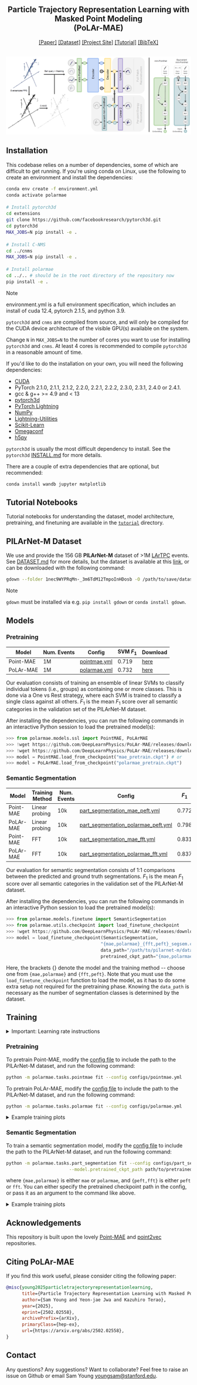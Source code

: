 
<div align="center">
  <h2>Particle Trajectory Representation Learning with Masked Point Modeling<br>(PoLAr-MAE)</h2>
</div>

<div align="center">
<a href="https://arxiv.org/abs/2502.02558">[Paper]</a>
<a href="./DATASET.md">[Dataset]</a>
<a href="https://youngsm.com/polarmae">[Project Site]</a>
<a href="./tutorial">[Tutorial]</a>
<a href="#citing-polar-mae">[BibTeX]</a>
</div>

\
![arch](images/arch.png)

## Installation

This codebase relies on a number of dependencies, some of which are difficult to get running. If you're using conda on Linux, use the following to create an environment and install the dependencies:

```bash
conda env create -f environment.yml
conda activate polarmae

# Install pytorch3d
cd extensions
git clone https://github.com/facebookresearch/pytorch3d.git
cd pytorch3d
MAX_JOBS=N pip install -e .

# Install C-NMS
cd ../cnms
MAX_JOBS=N pip install -e .

# Install polarmae
cd ../.. # should be in the root directory of the repository now
pip install -e .
```

> [!NOTE]
>environment.yml is a full environment specification, which includes an install of cuda 12.4, pytorch 2.1.5, and python 3.9.
> 
> `pytorch3d` and `cnms` are compiled from source, and will only be compiled for the CUDA device architecture of the visible GPU(s) available on the system.

Change `N` in `MAX_JOBS=N` to the number of cores you want to use for installing `pytorch3d` and `cnms`. At least 4 cores is recommended to compile `pytorch3d` in a reasonable amount of time. 

If you'd like to do the installation on your own, you will need the following dependencies:

- [CUDA](https://docs.nvidia.com/cuda/cuda-installation-guide-linux/index.html#)
- PyTorch 2.1.0, 2.1.1, 2.1.2, 2.2.0, 2.2.1, 2.2.2, 2.3.0, 2.3.1, 2.4.0 or 2.4.1.
- gcc & g++ >= 4.9 and < 13
- [pytorch3d](https://github.com/facebookresearch/pytorch3d)
- [PyTorch Lightning](https://github.com/Lightning-AI/pytorch-lightning)
- [NumPy](https://github.com/numpy/numpy)
- [Lightning-Utilities](https://github.com/Lightning-AI/utilities)
- [Scikit-Learn](https://github.com/scikit-learn/scikit-learn)
- [Omegaconf](https://github.com/omry/omegaconf)
- [h5py](https://github.com/h5py/h5py)

`pytorch3d` is usually the most difficult dependency to install. See the `pytorch3d` [INSTALL.md](https://github.com/facebookresearch/pytorch3d/blob/main/INSTALL.md) for more details.

There are a couple of extra dependencies that are optional, but recommended:

```bash
conda install wandb jupyter matplotlib
```

## Tutorial Notebooks

Tutorial notebooks for understanding the dataset, model architecture, pretraining, and finetuning are available in the [`tutorial`](tutorial) directory.


## PILArNet-M Dataset

We use and provide the 156 GB **PILArNet-M** dataset of >1M [LArTPC](https://www.symmetrymagazine.org/article/october-2012/time-projection-chambers-a-milestone-in-particle-detector-technology?language_content_entity=und) events. See [DATASET.md](DATASET.md) for more details, but the dataset is available at this [link](https://drive.google.com/drive/folders/1nec9WYPRqMn-_3m6TdM12TmpoInHDosb?usp=drive_link), or can be downloaded with the following command:

```bash
gdown --folder 1nec9WYPRqMn-_3m6TdM12TmpoInHDosb -O /path/to/save/dataset
```

> [!NOTE]
> `gdown` must be installed via e.g. `pip install gdown` or `conda install gdown`.


## Models


### Pretraining
| Model | Num. Events |  Config | SVM $F_1$ | Download |
|-------|-------------|---------|-------|----------|
| Point-MAE | 1M | [pointmae.yml](https://github.com/DeepLearnPhysics/PoLAr-MAE/blob/main/configs/pointmae.yml) | 0.719 | [here](https://github.com/DeepLearnPhysics/PoLAr-MAE/releases/download/weights/mae_pretrain.ckpt) |
| PoLAr-MAE | 1M | [polarmae.yml](https://github.com/DeepLearnPhysics/PoLAr-MAE/blob/main/configs/polarmae.yml) | 0.732 | [here](https://github.com/DeepLearnPhysics/PoLAr-MAE/releases/download/weights/polarmae_pretrain.ckpt) |

Our evaluation consists of training an ensemble of linear SVMs to classify individual tokens (i.e., groups) as containing one or more classes. This is done via a One vs Rest strategy, where each SVM is trained to classify a single class against all others. $F_1$ is the mean $F_1$ score over all semantic categories in the validation set of the PILArNet-M dataset.

After installing the dependencies, you can run the following commands in an interactive Python session to load the pretrained model(s):

```python
>>> from polarmae.models.ssl import PointMAE, PoLArMAE
>>> !wget https://github.com/DeepLearnPhysics/PoLAr-MAE/releases/download/weights/mae_pretrain.ckpt
>>> !wget https://github.com/DeepLearnPhysics/PoLAr-MAE/releases/download/weights/polarmae_pretrain.ckpt
>>> model = PointMAE.load_from_checkpoint("mae_pretrain.ckpt") # or
>>> model = PoLArMAE.load_from_checkpoint("polarmae_pretrain.ckpt")
```

### Semantic Segmentation

| Model | Training Method | Num. Events |  Config | $F_1$ | Download |
|-------|-----------------|-------------|---------|-------|----------|
| Point-MAE | Linear probing | 10k | [part_segmentation_mae_peft.yml](https://github.com/DeepLearnPhysics/PoLAr-MAE/blob/main/configs/part_segmentation_mae_peft.yml) | 0.772 | [here](https://github.com/DeepLearnPhysics/PoLAr-MAE/releases/download/weights/mae_peft_segsem_10k.ckpt) |
| PoLAr-MAE | Linear probing | 10k | [part_segmentation_polarmae_peft.yml](https://github.com/DeepLearnPhysics/PoLAr-MAE/blob/main/configs/part_segmentation_polarmae_peft.yml) | 0.798 | [here](https://github.com/DeepLearnPhysics/PoLAr-MAE/releases/download/weights/polarmae_peft_segsem_10k.ckpt) |
| Point-MAE | FFT | 10k | [part_segmentation_mae_fft.yml](https://github.com/DeepLearnPhysics/PoLAr-MAE/blob/main/configs/part_segmentation_mae_fft.yml) | 0.831 | [here](https://github.com/DeepLearnPhysics/PoLAr-MAE/releases/download/weights/mae_fft_segsem_10k.ckpt) |
| PoLAr-MAE | FFT | 10k | [part_segmentation_polarmae_fft.yml](https://github.com/DeepLearnPhysics/PoLAr-MAE/blob/main/configs/part_segmentation_polarmae_fft.yml) | 0.837 | [here](https://github.com/DeepLearnPhysics/PoLAr-MAE/releases/download/weights/polarmae_fft_segsem_10k.ckpt) |

Our evaluation for semantic segmentation consists of 1:1 comparisons between the predicted and ground truth segmentations. $F_1$ is the mean $F_1$ score over all semantic categories in the validation set of the PILArNet-M dataset.

After installing the dependencies, you can run the following commands in an interactive Python session to load the pretrained model(s):

```python
>>> from polarmae.models.finetune import SemanticSegmentation
>>> from polarmae.utils.checkpoint import load_finetune_checkpoint
>>> !wget https://github.com/DeepLearnPhysics/PoLAr-MAE/releases/download/weights/{mae,polarmae}_{fft,peft}_segsem.ckpt
>>> model = load_finetune_checkpoint(SemanticSegmentation, 
                                    "{mae,polarmae}_{fft,peft}_segsem.ckpt",
                                    data_path="/path/to/pilarnet-m/dataset",
                                    pretrained_ckpt_path="{mae,polarmae}_pretrain.ckpt")
```

Here, the brackets {} denote the model and the training method -- choose one from `{mae,polarmae}` and `{fft,peft}`. Note that you must use the `load_finetune_checkpoint` function to load the model, as it has to do some extra setup not required for the pretraining phase. Knowing the `data_path` is necessary as the number of segmentation classes is determined by the dataset.

## Training

<details>
  <summary>Important: Learning rate instructions</summary>

  The following commands use the configurations we used for our experiments. Particularly, our learning rates are set assuming a batch size of 128 (i.e., 32 across 4 GPUs). If you want to train on a single GPU with the same batch size in the configuration file, you will need to scale the learning rate accordingly. We recommend scaling the learning rate by the square root of the ratio of the batch sizes. I.e., if your batch size is $b$, you should set the learning rate $l \rightarrow l \times \sqrt{b/128}$.
</details>


### Pretraining

To pretrain Point-MAE, modify the [config file](https://github.com/DeepLearnPhysics/PoLAr-MAE/blob/main/configs/pointmae.yml) to include the path to the PILArNet-M dataset, and run the following command:

```bash
python -m polarmae.tasks.pointmae fit --config configs/pointmae.yml
```

To pretrain PoLAr-MAE, modify the [config file](https://github.com/DeepLearnPhysics/PoLAr-MAE/blob/main/configs/polarmae.yml) to include the path to the PILArNet-M dataset, and run the following command:

```bash
python -m polarmae.tasks.polarmae fit --config configs/polarmae.yml
```

<details>
  <summary>Example training plots</summary>

  <img src="images/pretrain_loss.png" alt="training plots" width="300">
  <img src="images/svm_f1_scores.png" alt="svm plots" width="300">
</details>

### Semantic Segmentation

To train a semantic segmentation model, modify the [config file](https://github.com/DeepLearnPhysics/PoLAr-MAE/blob/main/configs/part_segmentation_mae_peft.yml) to include the path to the PILArNet-M dataset, and run the following command:

```bash
python -m polarmae.tasks.part_segmentation fit --config configs/part_segmentation_{mae,polarmae}_{peft,fft}.yml \
                        --model.pretrained_ckpt_path path/to/pretrained/checkpoint.ckpt
```

where `{mae,polarmae}` is either `mae` or `polarmae`, and `{peft,fft}` is either `peft` or `fft`. You can either specify the pretrained checkpoint path in the config, or pass it as an argument to the command like above.

<details>
  <summary>Example training plots</summary>

  <img src="images/ft_segsem_loss.png" alt="training plots" width="300">
  <img src="images/ft_segsem_accprec.png" alt="svm plots" width="300">
  <img src="images/ft_segsem_mious.png" alt="svm plots" width="300">
</details>


## Acknowledgements

This repository is built upon the lovely [Point-MAE](https://github.com/Pang-Yatian/Point-MAE) and [point2vec](https://github.com/kabouzeid/point2vec) repositories.

## Citing PoLAr-MAE

If you find this work useful, please consider citing the following paper:

```bibtex
@misc{young2025particletrajectoryrepresentationlearning,
      title={Particle Trajectory Representation Learning with Masked Point Modeling}, 
      author={Sam Young and Yeon-jae Jwa and Kazuhiro Terao},
      year={2025},
      eprint={2502.02558},
      archivePrefix={arXiv},
      primaryClass={hep-ex},
      url={https://arxiv.org/abs/2502.02558}, 
}
```

## Contact

Any questions? Any suggestions? Want to collaborate? Feel free to raise an issue on Github or email Sam Young [youngsam@stanford.edu](mailto:youngsam@stanford.edu).
